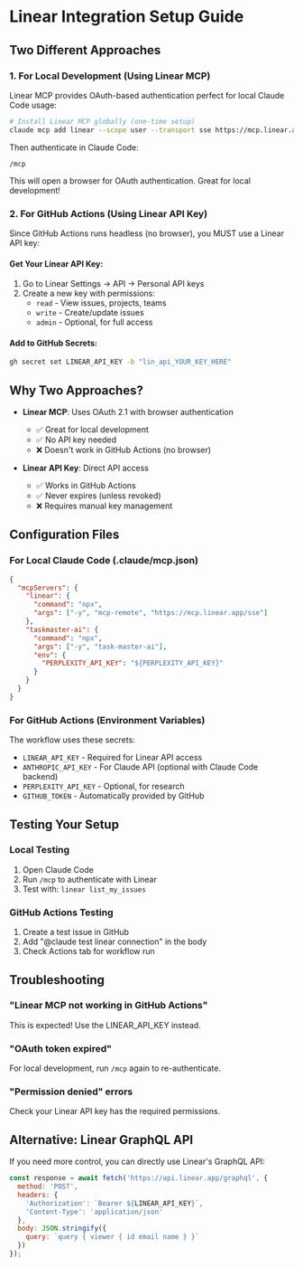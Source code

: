 # Linear Integration Setup Guide

## Two Different Approaches

### 1. For Local Development (Using Linear MCP)
Linear MCP provides OAuth-based authentication perfect for local Claude Code usage:

```bash
# Install Linear MCP globally (one-time setup)
claude mcp add linear --scope user --transport sse https://mcp.linear.app/sse
```

Then authenticate in Claude Code:
```
/mcp
```

This will open a browser for OAuth authentication. Great for local development!

### 2. For GitHub Actions (Using Linear API Key)
Since GitHub Actions runs headless (no browser), you MUST use a Linear API key:

#### Get Your Linear API Key:
1. Go to Linear Settings → API → Personal API keys
2. Create a new key with permissions:
   - `read` - View issues, projects, teams
   - `write` - Create/update issues
   - `admin` - Optional, for full access

#### Add to GitHub Secrets:
```bash
gh secret set LINEAR_API_KEY -b "lin_api_YOUR_KEY_HERE"
```

## Why Two Approaches?

- **Linear MCP**: Uses OAuth 2.1 with browser authentication
  - ✅ Great for local development
  - ✅ No API key needed
  - ❌ Doesn't work in GitHub Actions (no browser)

- **Linear API Key**: Direct API access
  - ✅ Works in GitHub Actions
  - ✅ Never expires (unless revoked)
  - ❌ Requires manual key management

## Configuration Files

### For Local Claude Code (.claude/mcp.json)
```json
{
  "mcpServers": {
    "linear": {
      "command": "npx",
      "args": ["-y", "mcp-remote", "https://mcp.linear.app/sse"]
    },
    "taskmaster-ai": {
      "command": "npx",
      "args": ["-y", "task-master-ai"],
      "env": {
        "PERPLEXITY_API_KEY": "${PERPLEXITY_API_KEY}"
      }
    }
  }
}
```

### For GitHub Actions (Environment Variables)
The workflow uses these secrets:
- `LINEAR_API_KEY` - Required for Linear API access
- `ANTHROPIC_API_KEY` - For Claude API (optional with Claude Code backend)
- `PERPLEXITY_API_KEY` - Optional, for research
- `GITHUB_TOKEN` - Automatically provided by GitHub

## Testing Your Setup

### Local Testing
1. Open Claude Code
2. Run `/mcp` to authenticate with Linear
3. Test with: `linear list_my_issues`

### GitHub Actions Testing
1. Create a test issue in GitHub
2. Add "@claude test linear connection" in the body
3. Check Actions tab for workflow run

## Troubleshooting

### "Linear MCP not working in GitHub Actions"
This is expected! Use the LINEAR_API_KEY instead.

### "OAuth token expired"
For local development, run `/mcp` again to re-authenticate.

### "Permission denied" errors
Check your Linear API key has the required permissions.

## Alternative: Linear GraphQL API
If you need more control, you can directly use Linear's GraphQL API:
```javascript
const response = await fetch('https://api.linear.app/graphql', {
  method: 'POST',
  headers: {
    'Authorization': `Bearer ${LINEAR_API_KEY}`,
    'Content-Type': 'application/json'
  },
  body: JSON.stringify({
    query: `query { viewer { id email name } }`
  })
});
```
